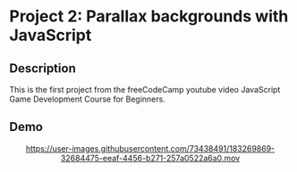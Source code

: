 # Project 2: Parallax backgrounds with JavaScript
## Description
This is the first project from the freeCodeCamp youtube video JavaScript Game Development Course for Beginners.
## Demo
<div align="center">
  
https://user-images.githubusercontent.com/73438491/183269869-32684475-eeaf-4456-b271-257a0522a6a0.mov
</div>
